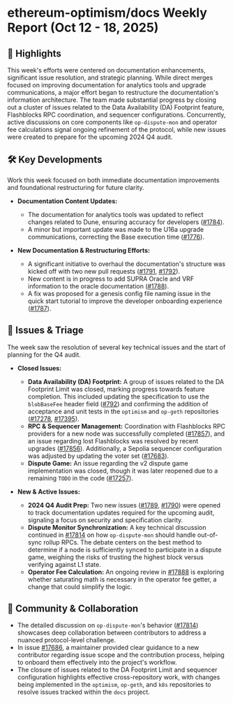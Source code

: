 # ethereum-optimism/docs Weekly Report (Oct 12 - 18, 2025)

## 🚀 Highlights
This week's efforts were centered on documentation enhancements, significant issue resolution, and strategic planning. While direct merges focused on improving documentation for analytics tools and upgrade communications, a major effort began to restructure the documentation's information architecture. The team made substantial progress by closing out a cluster of issues related to the Data Availability (DA) Footprint feature, Flashblocks RPC coordination, and sequencer configurations. Concurrently, active discussions on core components like `op-dispute-mon` and operator fee calculations signal ongoing refinement of the protocol, while new issues were created to prepare for the upcoming 2024 Q4 audit.

## 🛠️ Key Developments
Work this week focused on both immediate documentation improvements and foundational restructuring for future clarity.

- **Documentation Content Updates:**
  - The documentation for analytics tools was updated to reflect changes related to Dune, ensuring accuracy for developers ([#1784](https://github.com/ethereum-optimism/docs/pull/1784)).
  - A minor but important update was made to the U16a upgrade communications, correcting the Base execution time ([#1776](https://github.com/ethereum-optimism/docs/pull/1776)).

- **New Documentation & Restructuring Efforts:**
  - A significant initiative to overhaul the documentation's structure was kicked off with two new pull requests ([#1791](https://github.com/ethereum-optimism/docs/pull/1791), [#1792](https://github.com/ethereum-optimism/docs/pull/1792)).
  - New content is in progress to add SUPRA Oracle and VRF information to the oracle documentation ([#1788](https://github.com/ethereum-optimism/docs/pull/1788)).
  - A fix was proposed for a genesis config file naming issue in the quick start tutorial to improve the developer onboarding experience ([#1787](https://github.com/ethereum-optimism/docs/pull/1787)).

## 🐛 Issues & Triage
The week saw the resolution of several key technical issues and the start of planning for the Q4 audit.

- **Closed Issues:**
  - **Data Availability (DA) Footprint:** A group of issues related to the DA Footprint Limit was closed, marking progress towards feature completion. This included updating the specification to use the `blobBaseFee` header field ([#792](https://github.com/ethereum-optimism/docs/issues/792)) and confirming the addition of acceptance and unit tests in the `optimism` and `op-geth` repositories ([#17278](https://github.com/ethereum-optimism/docs/issues/17278), [#17395](https://github.com/ethereum-optimism/docs/issues/17395)).
  - **RPC & Sequencer Management:** Coordination with Flashblocks RPC providers for a new node was successfully completed ([#17857](https://github.com/ethereum-optimism/docs/issues/17857)), and an issue regarding lost Flashblocks was resolved by recent upgrades ([#17856](https://github.com/ethereum-optimism/docs/issues/17856)). Additionally, a Sepolia sequencer configuration was adjusted by updating the voter set ([#17683](https://github.com/ethereum-optimism/docs/issues/17683)).
  - **Dispute Game:** An issue regarding the v2 dispute game implementation was closed, though it was later reopened due to a remaining `TODO` in the code ([#17257](https://github.com/ethereum-optimism/docs/issues/17257)).

- **New & Active Issues:**
  - **2024 Q4 Audit Prep:** Two new issues ([#1789](https://github.com/ethereum-optimism/docs/issues/1789), [#1790](https://github.com/ethereum-optimism/docs/issues/1790)) were opened to track documentation updates required for the upcoming audit, signaling a focus on security and specification clarity.
  - **Dispute Monitor Synchronization:** A key technical discussion continued in [#17814](https://github.com/ethereum-optimism/docs/issues/17814) on how `op-dispute-mon` should handle out-of-sync rollup RPCs. The debate centers on the best method to determine if a node is sufficiently synced to participate in a dispute game, weighing the risks of trusting the highest block versus verifying against L1 state.
  - **Operator Fee Calculation:** An ongoing review in [#17888](https://github.com/ethereum-optimism/docs/issues/17888) is exploring whether saturating math is necessary in the operator fee getter, a change that could simplify the logic.

## 💬 Community & Collaboration
- The detailed discussion on `op-dispute-mon`'s behavior ([#17814](https://github.com/ethereum-optimism/docs/issues/17814)) showcases deep collaboration between contributors to address a nuanced protocol-level challenge.
- In issue [#17686](https://github.com/ethereum-optimism/docs/issues/17686), a maintainer provided clear guidance to a new contributor regarding issue scope and the contribution process, helping to onboard them effectively into the project's workflow.
- The closure of issues related to the DA Footprint Limit and sequencer configuration highlights effective cross-repository work, with changes being implemented in the `optimism`, `op-geth`, and `k8s` repositories to resolve issues tracked within the `docs` project.